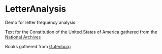 # LetterAnalysis
Demo for letter frequency analysis

Text for the Constitution of the United States of America gathered from the [National Archives](https://www.archives.gov/founding-docs/constitution-transcript)

Books gathered from [Gutenburg](http://www.gutenberg.org)